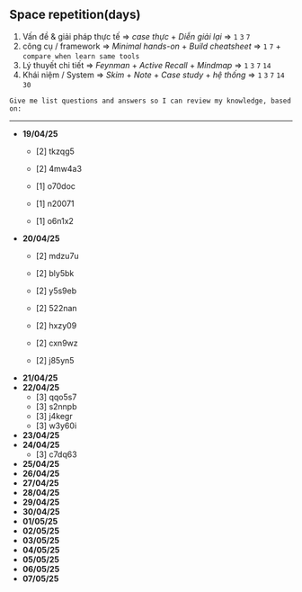 ## Space repetition(days)

1. Vấn đề & giải pháp thực tế ⇒ *case thực* + *Diễn giải lại* ⇒ `1` `3` `7`
2. công cụ / framework ⇒ *Minimal hands-on* + *Build cheatsheet* ⇒ `1` `7` + `compare when learn same tools`
3. Lý thuyết chi tiết ⇒ *Feynman* + *Active Recall* + *Mindmap* ⇒ `1` `3` `7` `14`
4. Khái niệm / System ⇒ *Skim* + *Note* + *Case study* + *hệ thống* ⇒ `1` `3` `7` `14` `30`

```text
Give me list questions and answers so I can review my knowledge, based on:

```

---

- **19/04/25**
    - [2] tkzqg5
    - [2] 4mw4a3

    - [1] o70doc
    - [1] n20071
    - [1] o6n1x2
- **20/04/25**
    - [2] mdzu7u
    - [2] bly5bk
    - [2] y5s9eb
    - [2] 522nan

    - [2] hxzy09
    - [2] cxn9wz
    - [2] j85yn5
- **21/04/25**
- **22/04/25**
    - [3] qqo5s7
    - [3] s2nnpb
    - [3] j4kegr
    - [3] w3y60i
- **23/04/25**
- **24/04/25**
    - [3] c7dq63
- **25/04/25**
- **26/04/25**
- **27/04/25**
- **28/04/25**
- **29/04/25**
- **30/04/25**
- **01/05/25**
- **02/05/25**
- **03/05/25**
- **04/05/25**
- **05/05/25**
- **06/05/25**
- **07/05/25**
